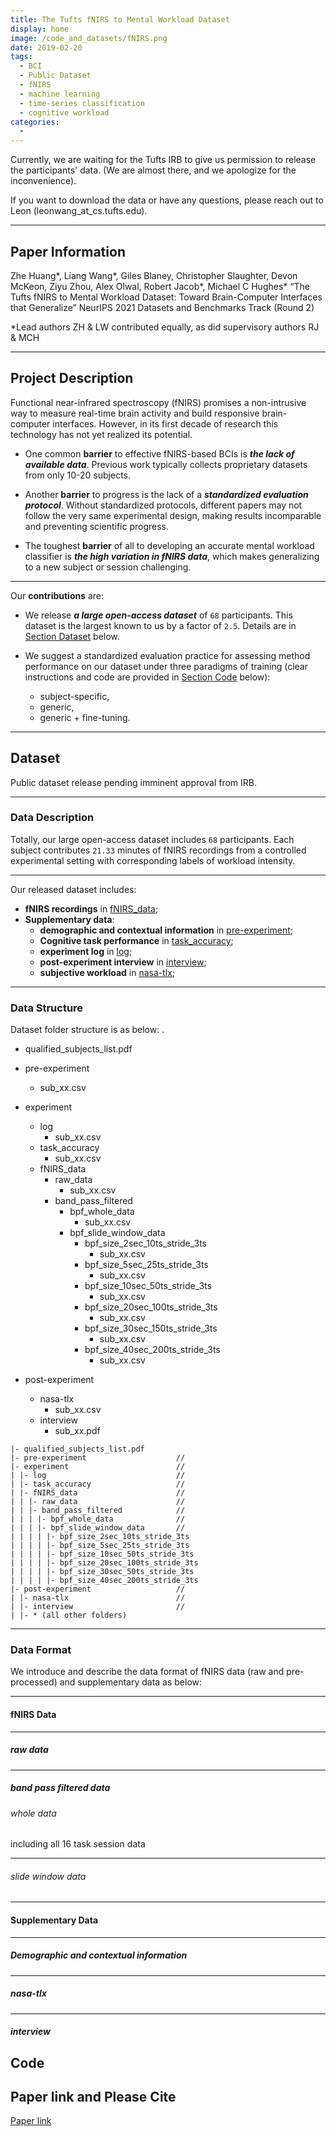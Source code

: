 ```yaml
---
title: The Tufts fNIRS to Mental Workload Dataset
display: home
image: /code_and_datasets/fNIRS.png
date: 2019-02-20
tags: 
  - BCI
  - Public Dataset
  - fNIRS
  - machine learning
  - time-series classification
  - cognitive workload
categories:
  - 
--- 
```


Currently, we are waiting for the Tufts IRB to give us permission to release the participants' data. (We are almost there, and we apologize for the inconvenience).

If you want to download the data or have any questions, please reach out to Leon (leonwang_at_cs.tufts.edu).

*****
## Paper Information

Zhe Huang*, Liang Wang*, Giles Blaney, Christopher Slaughter, Devon McKeon, Ziyu Zhou, Alex Olwal, Robert Jacob*, Michael C Hughes*
 “The Tufts fNIRS to Mental Workload Dataset: Toward Brain-Computer Interfaces that Generalize” NeurIPS 2021 Datasets and Benchmarks Track (Round 2)

*Lead authors ZH \& LW contributed equally, as did supervisory authors RJ \& MCH

*****
## Project Description

Functional near-infrared spectroscopy (fNIRS) promises a non-intrusive way to measure real-time brain activity and build responsive brain-computer interfaces. However, in its first decade of research this technology has not yet realized its potential. 

* One common **barrier** to effective fNIRS-based BCIs is **_the lack of available data_**. Previous work typically collects proprietary datasets from only 10-20 subjects.

* Another **barrier** to progress is the lack of a **_standardized evaluation protocol_**. Without standardized protocols, different papers may not follow the very same experimental design, making results incomparable and preventing scientific progress.

* The toughest **barrier** of all to developing an accurate mental workload classifier is **_the high variation in fNIRS data_**, which makes generalizing to a new subject or session challenging.

*****
Our **contributions** are:

* We release **_a large open-access dataset_** of `68` participants. This dataset is the largest known to us by a factor of `2.5`. Details are in [Section Dataset]() below.

* We suggest a standardized evaluation practice for assessing method performance on our dataset under three paradigms of training (clear instructions and code are provided in [Section Code]() below): 
  * subject-specific, 
  * generic, 
  * generic + fine-tuning.

*****
## Dataset

Public dataset release pending imminent approval from IRB.
<!-- [Here is the link to download the dataset](https://tufts.box.com/s/x7gp7cz2xq4l8a4wluprhuwb5zgce6dg) -->

*****
### Data Description

Totally, our large open-access dataset includes `68` participants. Each subject contributes `21.33` minutes of fNIRS recordings from a controlled experimental setting with corresponding labels of workload intensity.

*****
Our released dataset includes:
* **fNIRS recordings** in [fNIRS_data]();
* **Supplementary data**:
    * **demographic and contextual information** in [pre-experiment]();
    * **Cognitive task performance** in [task_accuracy]();
    * **experiment log** in [log]();
    * **post-experiment interview** in [interview]();
    * **subjective workload** in [nasa-tlx]();

*****
### Data Structure

Dataset folder structure is as below:
.
  - qualified_subjects_list.pdf
  - pre-experiment
      - sub_xx.csv
  - experiment
    - log
      - sub_xx.csv
    - task_accuracy
      - sub_xx.csv
    - fNIRS_data
        - raw_data
          - sub_xx.csv
        - band_pass_filtered
          - bpf_whole_data
            - sub_xx.csv
          - bpf_slide_window_data
            - bpf_size_2sec_10ts_stride_3ts
              - sub_xx.csv
            - bpf_size_5sec_25ts_stride_3ts
              - sub_xx.csv
            - bpf_size_10sec_50ts_stride_3ts
              - sub_xx.csv
            - bpf_size_20sec_100ts_stride_3ts
              - sub_xx.csv
            - bpf_size_30sec_150ts_stride_3ts
              - sub_xx.csv
            - bpf_size_40sec_200ts_stride_3ts
              - sub_xx.csv
  
  - post-experiment
      - nasa-tlx
        - sub_xx.csv
      - interview
        - sub_xx.pdf
```
|- qualified_subjects_list.pdf            
|- pre-experiment                    //
|- experiment                        //
| |- log                             //
| |- task_accuracy                   //
| |- fNIRS_data                      //
| | |- raw_data                      //
| | |- band_pass_filtered            //
| | | |- bpf_whole_data              //
| | | |- bpf_slide_window_data       //
| | | | |- bpf_size_2sec_10ts_stride_3ts
| | | | |- bpf_size_5sec_25ts_stride_3ts
| | | | |- bpf_size_10sec_50ts_stride_3ts
| | | | |- bpf_size_20sec_100ts_stride_3ts
| | | | |- bpf_size_30sec_50ts_stride_3ts
| | | | |- bpf_size_40sec_200ts_stride_3ts
|- post-experiment                   //
| |- nasa-tlx                        //
| |- interview                       //
| |- * (all other folders)  
```


*****
### Data Format

We introduce and describe the data format of fNIRS data (raw and pre-processed) and supplementary data as below:

*****
#### fNIRS Data

*****
##### raw data

*****
##### band pass filtered data


###### whole data
including all 16 task session data

*****
######  slide window data



*****
#### Supplementary Data

*****
##### Demographic and contextual information

*****
##### nasa-tlx

*****
##### interview


## Code

## Paper link and Please Cite
[Paper link](https://openreview.net/forum?id=QzNHE7QHhut)
